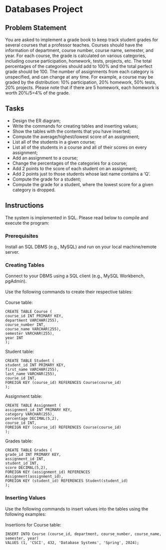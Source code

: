 # Databases Project

## Problem Statement
   
You are asked to implement a grade book to keep track student grades for several courses that a professor teaches. Courses should have the information of department, course number, course name, semester, and year. For each course, the grade is calculated on various categories, including course participation, homework, tests, projects, etc. The total percentages of the categories should add to 100% and the total perfect grade should be 100. The number of assignments from each category is unspecified, and can change at any time. For example, a course may be graded by the distribution: 10% participation, 20% homework, 50% tests, 20% projects. Please note that if there are 5 homework, each homework is worth 20%/5=4% of the grade.

## Tasks

- Design the ER diagram;
- Write the commands for creating tables and inserting values;
- Show the tables with the contents that you have inserted;
- Compute the average/highest/lowest score of an assignment;
- List all of the students in a given course;
- List all of the students in a course and all of their scores on every assignment;
- Add an assignment to a course;
- Change the percentages of the categories for a course;
- Add 2 points to the score of each student on an assignment;
- Add 2 points just to those students whose last name contains a ‘Q’.
- Compute the grade for a student;
- Compute the grade for a student, where the lowest score for a given category is dropped.

## Instructions
   The system is implemented in SQL. Please read below to compile and execute the program:
   
### Prerequisites
Install an SQL DBMS (e.g., MySQL) and run on your local machine/remote server.

### Creating Tables
Connect to your DBMS using a SQL client (e.g., MySQL Workbench, pgAdmin).  
<br>
Use the following commands to create their respective tables:  
<br>
Course table: 
```
CREATE TABLE Course (
course_id INT PRIMARY KEY,
department VARCHAR(255),
course_number INT,
course_name VARCHAR(255),
semester VARCHAR(255),
year INT
);
```
Student table:
```
CREATE TABLE Student (
student_id INT PRIMARY KEY,
first_name VARCHAR(255),
last_name VARCHAR(255),
course_id INT,
FOREIGN KEY (course_id) REFERENCES Course(course_id)
);
```
Assignment table:
```
CREATE TABLE Assignment (
assignment_id INT PRIMARY KEY,
category VARCHAR(255),
percentage DECIMAL(5,2),
course_id INT,
FOREIGN KEY (course_id) REFERENCES Course(course_id)
);
```
Grades table:
```
CREATE TABLE Grades (
grade_id INT PRIMARY KEY,
assignment_id INT,
student_id INT,
score DECIMAL(5,2),
FOREIGN KEY (assignment_id) REFERENCES
Assignment(assignment_id),
FOREIGN KEY (student_id) REFERENCES Student(student_id)
);
```
### Inserting Values
Use the following commands to insert values into the tables using the following examples:  
<br>
Insertions for Course table:  
```
INSERT INTO Course (course_id, department, course_number, course_name, semester, year)
VALUES (1, 'CSCI', 432, 'Database Systems', 'Spring', 2024);
```
